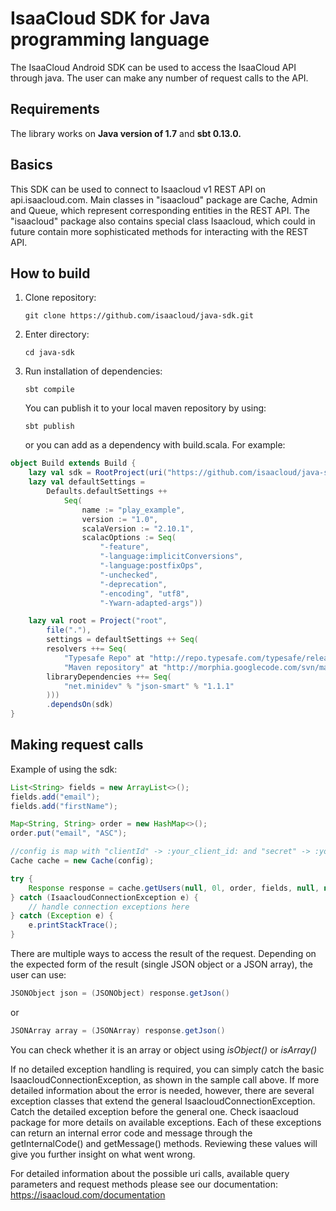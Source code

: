 # IsaaCloud SDK for Java programming language

The IsaaCloud Android SDK can be used to access the IsaaCloud API through java. The user can make any number of request calls to the API.

## Requirements

The library works on **Java version of 1.7** and **sbt 0.13.0.**

## Basics

This SDK can be used to connect to Isaacloud v1 REST API on api.isaacloud.com.
Main classes in "isaacloud" package are Cache, Admin and Queue, which represent corresponding entities in the REST API.
The "isaacloud" package also contains special class Isaacloud, which could in future contain more sophisticated methods for interacting with the REST API.

## How to build

1. Clone repository:

    ```
    git clone https://github.com/isaacloud/java-sdk.git
    ```

2. Enter directory:

    ```
    cd java-sdk
    ```

3. Run installation of dependencies:

    ```
    sbt compile
    ```

    You can publish it to your local maven repository by using:

    ```
    sbt publish
    ```

    or you can add as a dependency with build.scala. For example:

```scala
object Build extends Build {
    lazy val sdk = RootProject(uri("https://github.com/isaacloud/java-sdk.git#%s".format("0.0.2-RC2")))
    lazy val defaultSettings =
        Defaults.defaultSettings ++
            Seq(
                name := "play_example",
                version := "1.0",
                scalaVersion := "2.10.1",
                scalacOptions := Seq(
                    "-feature",
                    "-language:implicitConversions",
                    "-language:postfixOps",
                    "-unchecked",
                    "-deprecation",
                    "-encoding", "utf8",
                    "-Ywarn-adapted-args"))

    lazy val root = Project("root",
        file("."),
        settings = defaultSettings ++ Seq(
        resolvers ++= Seq(
            "Typesafe Repo" at "http://repo.typesafe.com/typesafe/releases/",
            "Maven repository" at "http://morphia.googlecode.com/svn/mavenrepo/"),
        libraryDependencies ++= Seq(
            "net.minidev" % "json-smart" % "1.1.1"
        )))
        .dependsOn(sdk)
}
```

## Making request calls

Example of using the sdk:

```java
List<String> fields = new ArrayList<>();
fields.add("email");
fields.add("firstName");

Map<String, String> order = new HashMap<>();
order.put("email", "ASC");

//config is map with "clientId" -> :your_client_id: and "secret" -> :your_client_secret:
Cache cache = new Cache(config);

try {
    Response response = cache.getUsers(null, 0l, order, fields, null, null);
} catch (IsaacloudConnectionException e) {
    // handle connection exceptions here
} catch (Exception e) {
    e.printStackTrace();
}
```

There are multiple ways to access the result of the request. Depending on the expected form of the result (single JSON object or a JSON array), the user can use:

```java
JSONObject json = (JSONObject) response.getJson()
```

or

```java
JSONArray array = (JSONArray) response.getJson()
```

You can check whether it is an array or object using *isObject()* or *isArray()*

If no detailed exception handling is required, you can simply catch the basic IsaacloudConnectionException, as shown in the sample call above. If more detailed information about the error is needed, however, there are several exception classes that extend the general IsaacloudConnectionException. Catch the detailed exception before the general one. Check isaacloud package for more details on available exceptions. Each of these exceptions can return an internal error code and message through the getInternalCode() and getMessage() methods. Reviewing these values will give you further insight on what went wrong.

For detailed information about the possible uri calls, available query parameters and request methods please see our documentation:
https://isaacloud.com/documentation